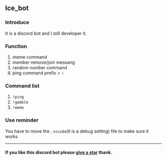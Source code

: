 ## Ice_bot
### Introduce
It is a discord bot and I still developer it.
### Function
1. meme command
2. member remove/join messang
3. random number command
4. ping command
prefix = `!`
### Command list
1. `!ping`
2. `!gamble`
3. `!meme`
### Use reminder
You have to move the `.vscode`(it is a debug setting) file to make sure it works

---
#### If you like this discord bot please <u>give a star</u> thank.


